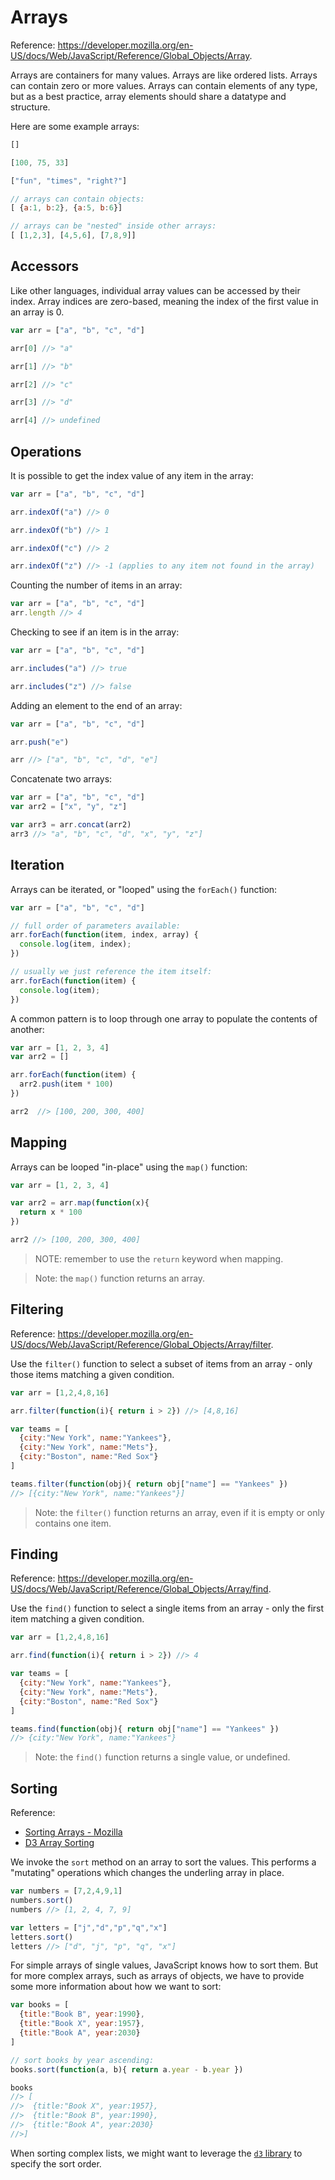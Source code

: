 
# Arrays

Reference: https://developer.mozilla.org/en-US/docs/Web/JavaScript/Reference/Global_Objects/Array.

Arrays are containers for many values. Arrays are like ordered lists. Arrays can contain zero or more values. Arrays can contain elements of any type, but as a best practice, array elements should share a datatype and structure.

Here are some example arrays:

```js
[]

[100, 75, 33]

["fun", "times", "right?"]

// arrays can contain objects:
[ {a:1, b:2}, {a:5, b:6}]

// arrays can be "nested" inside other arrays:
[ [1,2,3], [4,5,6], [7,8,9]]
```

## Accessors

Like other languages, individual array values can be accessed by their index. Array indices are zero-based, meaning the index of the first value in an array is 0.

```` js
var arr = ["a", "b", "c", "d"]

arr[0] //> "a"

arr[1] //> "b"

arr[2] //> "c"

arr[3] //> "d"

arr[4] //> undefined
````

## Operations

It is possible to get the index value of any item in the array:

````js
var arr = ["a", "b", "c", "d"]

arr.indexOf("a") //> 0

arr.indexOf("b") //> 1

arr.indexOf("c") //> 2

arr.indexOf("z") //> -1 (applies to any item not found in the array)
````

Counting the number of items in an array:

```` js
var arr = ["a", "b", "c", "d"]
arr.length //> 4
````

Checking to see if an item is in the array:

````js
var arr = ["a", "b", "c", "d"]

arr.includes("a") //> true

arr.includes("z") //> false
````

Adding an element to the end of an array:

```` js
var arr = ["a", "b", "c", "d"]

arr.push("e")

arr //> ["a", "b", "c", "d", "e"]
````

Concatenate two arrays:

```` js
var arr = ["a", "b", "c", "d"]
var arr2 = ["x", "y", "z"]

var arr3 = arr.concat(arr2)
arr3 //> "a", "b", "c", "d", "x", "y", "z"]
````

## Iteration

Arrays can be iterated, or "looped" using the `forEach()` function:

```` js
var arr = ["a", "b", "c", "d"]

// full order of parameters available:
arr.forEach(function(item, index, array) {
  console.log(item, index);
})

// usually we just reference the item itself:
arr.forEach(function(item) {
  console.log(item);
})
````

A common pattern is to loop through one array to populate the contents of another:

```` js
var arr = [1, 2, 3, 4]
var arr2 = []

arr.forEach(function(item) {
  arr2.push(item * 100)
})

arr2  //> [100, 200, 300, 400]
````

## Mapping

Arrays can be looped "in-place" using the `map()` function:

```` js
var arr = [1, 2, 3, 4]

var arr2 = arr.map(function(x){
  return x * 100
})

arr2 //> [100, 200, 300, 400]
````

> NOTE: remember to use the `return` keyword when mapping.

> Note: the `map()` function returns an array.

## Filtering

Reference: https://developer.mozilla.org/en-US/docs/Web/JavaScript/Reference/Global_Objects/Array/filter.

Use the `filter()` function to select a subset of items from an array - only those items matching a given condition.

```` js
var arr = [1,2,4,8,16]

arr.filter(function(i){ return i > 2}) //> [4,8,16]
````

```` js
var teams = [
  {city:"New York", name:"Yankees"},
  {city:"New York", name:"Mets"},
  {city:"Boston", name:"Red Sox"}
]

teams.filter(function(obj){ return obj["name"] == "Yankees" })
//> [{city:"New York", name:"Yankees"}]
````

> Note: the `filter()` function returns an array, even if it is empty or only contains one item.

## Finding

Reference: https://developer.mozilla.org/en-US/docs/Web/JavaScript/Reference/Global_Objects/Array/find.

Use the `find()` function to select a single items from an array - only the first item matching a given condition.

```` js
var arr = [1,2,4,8,16]

arr.find(function(i){ return i > 2}) //> 4
````

```` js
var teams = [
  {city:"New York", name:"Yankees"},
  {city:"New York", name:"Mets"},
  {city:"Boston", name:"Red Sox"}
]

teams.find(function(obj){ return obj["name"] == "Yankees" })
//> {city:"New York", name:"Yankees"}
````

> Note: the `find()` function returns a single value, or undefined.

## Sorting

Reference:
  + [Sorting Arrays - Mozilla](https://developer.mozilla.org/en-US/docs/Web/JavaScript/Reference/Global_Objects/Array/sort)
  + [D3 Array Sorting](https://github.com/d3/d3-array#ascending)

We invoke the `sort` method on an array to sort the values. This performs a "mutating" operations which changes the underling array in place.

```js
var numbers = [7,2,4,9,1]
numbers.sort()
numbers //> [1, 2, 4, 7, 9]
```

```js
var letters = ["j","d","p","q","x"]
letters.sort()
letters //> ["d", "j", "p", "q", "x"]
```

For simple arrays of single values, JavaScript knows how to sort them. But for more complex arrays, such as arrays of objects, we have to provide some more information about how we want to sort:

```js
var books = [
  {title:"Book B", year:1990},
  {title:"Book X", year:1957},
  {title:"Book A", year:2030}
]

// sort books by year ascending:
books.sort(function(a, b){ return a.year - b.year })

books
//> [
//>  {title:"Book X", year:1957},
//>  {title:"Book B", year:1990},
//>  {title:"Book A", year:2030}
//>]
```

When sorting complex lists, we might want to leverage the [`d3` library](../packages/d3.md#sorting) to specify the sort order.
